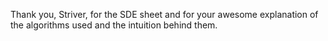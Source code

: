 Thank you, Striver, for the SDE sheet and for your awesome explanation of the algorithms used and the intuition behind them.
